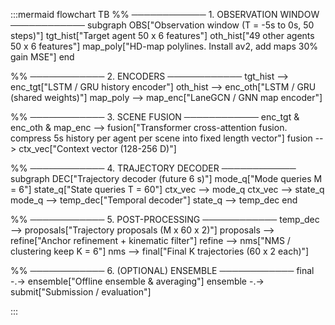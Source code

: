 :::mermaid
flowchart TB
  %% ──────────── 1. OBSERVATION WINDOW ────────────
  subgraph OBS["Observation window (T = -5s to 0s, 50 steps)"]
    tgt_hist["Target agent 50 x 6 features"]
    oth_hist["49 other agents 50 x 6 features"]
    map_poly["HD-map polylines. 
    Install av2, add maps 30% gain MSE"]
  end

  %% ──────────── 2. ENCODERS ────────────
  tgt_hist --> enc_tgt["LSTM / GRU history encoder"]
  oth_hist --> enc_oth["LSTM / GRU (shared weights)"]
  map_poly --> map_enc["LaneGCN / GNN map encoder"]

  %% ──────────── 3. SCENE FUSION ────────────
  enc_tgt & enc_oth & map_enc --> fusion["Transformer cross-attention fusion. 
  compress 5s history per agent per scene into fixed length vector"]
  fusion --> ctx_vec["Context vector (128-256 D)"]

  %% ──────────── 4. TRAJECTORY DECODER ────────────
  subgraph DEC["Trajectory decoder (future 6 s)"]
    mode_q["Mode queries M = 6"]
    state_q["State queries T = 60"]
    ctx_vec --> mode_q
    ctx_vec --> state_q
    mode_q --> temp_dec["Temporal decoder"]
    state_q --> temp_dec
  end

  %% ──────────── 5. POST-PROCESSING ────────────
  temp_dec --> proposals["Trajectory proposals (M x 60 x 2)"]
  proposals --> refine["Anchor refinement + kinematic filter"]
  refine --> nms["NMS / clustering keep K = 6"]
  nms --> final["Final K trajectories (60 x 2 each)"]

  %% ──────────── 6. (OPTIONAL) ENSEMBLE ────────────
  final -.-> ensemble["Offline ensemble & averaging"]
  ensemble -.-> submit["Submission / evaluation"]

:::